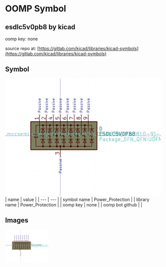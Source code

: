 # OOMP Symbol  
## esdlc5v0pb8  by kicad  
  
oomp key: none  
  
source repo at: [https://gitlab.com/kicad/libraries/kicad-symbols](https://gitlab.com/kicad/libraries/kicad-symbols)  
## Symbol  
  
[![working.png](working_600.png)](working.png)  
| name | value | 
| --- | --- | 
| symbol name | Power_Protection | 
| library name | Power_Protection | 
| oomp key | none | 
| oomp bot github |  | 
## Images  
  
[![working.png](working_140.png)](working.png)  
